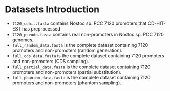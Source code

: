 # Datasets Introduction

- `7120_cdhit.fasta` contains Nostoc sp. PCC 7120 promoters that CD-HIT-EST has preprocessed
- `7120_pseudo.fasta` contains real non-promoters in Nostoc sp. PCC 7120 genomes.
- `full_random_data.fasta` is the complete dataset containing 7120 promoters and non-promoters (random generation).
- `full_cds_data.fasta` is the complete dataset containing 7120 promoters and non-promoters (CDS sampling).
- `full_partial_data.fasta` is the complete dataset containing 7120 promoters and non-promoters (partial substitution).
- `full_phantom_data.fasta` is the complete dataset containing 7120 promoters and non-promoters (phantom sampling).

